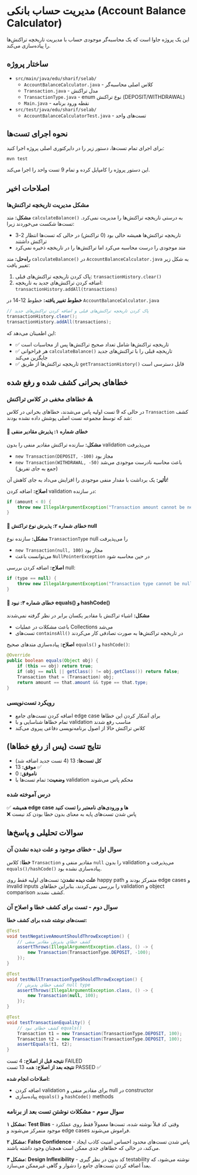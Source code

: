 # مدیریت حساب بانکی (Account Balance Calculator)

این یک پروژه جاوا است که یک محاسبه‌گر موجودی حساب با مدیریت تاریخچه تراکنش‌ها را پیاده‌سازی می‌کند.

## ساختار پروژه

- `src/main/java/edu/sharif/selab/`
  - `AccountBalanceCalculator.java` - کلاس اصلی محاسبه‌گر
  - `Transaction.java` - مدل تراکنش
  - `TransactionType.java` - enum نوع تراکنش (DEPOSIT/WITHDRAWAL)
  - `Main.java` - نقطه ورود برنامه
- `src/test/java/edu/sharif/selab/`
  - `AccountBalanceCalculatorTest.java` - تست‌های واحد

## نحوه اجرای تست‌ها

برای اجرای تمام تست‌ها، دستور زیر را در دایرکتوری اصلی پروژه اجرا کنید:

```bash
mvn test
```

این دستور پروژه را کامپایل کرده و تمام 9 تست واحد را اجرا می‌کند.

## اصلاحات اخیر

### مشکل مدیریت تاریخچه تراکنش‌ها

**مشکل:** متد `calculateBalance()` به درستی تاریخچه تراکنش‌ها را مدیریت نمی‌کرد. تست‌ها شکست می‌خوردند زیرا:

- تاریخچه تراکنش‌ها همیشه خالی بود (0 تراکنش) در حالی که تست‌ها انتظار 2-3 تراکنش داشتند
- متد موجودی را درست محاسبه می‌کرد اما تراکنش‌ها را در تاریخچه ذخیره نمی‌کرد

**راه‌حل:** متد `calculateBalance()` در `AccountBalanceCalculator.java` به شکل زیر تغییر یافت:

1. پاک کردن تاریخچه تراکنش‌های قبلی: `transactionHistory.clear()`
2. اضافه کردن تراکنش‌های جدید به تاریخچه: `transactionHistory.addAll(transactions)`

**خطوط تغییر یافته:** خطوط 12-14 در `AccountBalanceCalculator.java`

```java
// پاک کردن تاریخچه تراکنش‌های قبلی و اضافه کردن تراکنش‌های جدید
transactionHistory.clear();
transactionHistory.addAll(transactions);
```

این اطمینان می‌دهد که:

- ✅ تاریخچه تراکنش‌ها شامل تعداد صحیح تراکنش‌ها پس از محاسبات است
- ✅ هر فراخوانی `calculateBalance()` تاریخچه قبلی را با تراکنش‌های جدید جایگزین می‌کند
- ✅ تاریخچه تراکنش‌ها از طریق `getTransactionHistory()` قابل دسترسی است

## خطاهای بحرانی کشف شده و رفع شده

### خطاهای مخفی در کلاس تراکنش ⚠️

در حالی که 9 تست اولیه پاس می‌شدند، خطاهای بحرانی در کلاس `Transaction` کشف شد که توسط مجموعه تست اصلی پوشش داده نشده بودند:

#### 🐛 خطای شماره ۱: پذیرش مقادیر منفی

**مشکل:** سازنده تراکنش مقادیر منفی را بدون validation می‌پذیرفت

- `new Transaction(DEPOSIT, -100)` مجاز بود
- `new Transaction(WITHDRAWAL, -50)` باعث محاسبه نادرست موجودی می‌شد (جمع به جای تفریق)

**تأثیر:** یک برداشت با مقدار منفی موجودی را افزایش می‌داد به جای کاهش آن!

**اصلاح:** اضافه کردن validation در سازنده:

```java
if (amount < 0) {
    throw new IllegalArgumentException("Transaction amount cannot be negative");
}
```

#### 🐛 خطای شماره ۲: پذیرش نوع تراکنش null

**مشکل:** سازنده نوع `TransactionType` null را می‌پذیرفت

- `new Transaction(null, 100)` مجاز بود
- می‌توانست باعث `NullPointerException` در حین محاسبه شود

**اصلاح:** اضافه کردن بررسی null:

```java
if (type == null) {
    throw new IllegalArgumentException("Transaction type cannot be null");
}
```

#### 🐛 خطای شماره ۳: نبود equals() و hashCode()

**مشکل:** اشیاء تراکنش با مقادیر یکسان برابر در نظر گرفته نمی‌شدند

- باعث مشکلات در عملیات Collections می‌شد
- تست‌های `containsAll()` در تاریخچه تراکنش‌ها به صورت تصادفی کار می‌کردند

**اصلاح:** پیاده‌سازی متدهای صحیح `equals()` و `hashCode()`:

```java
@Override
public boolean equals(Object obj) {
    if (this == obj) return true;
    if (obj == null || getClass() != obj.getClass()) return false;
    Transaction that = (Transaction) obj;
    return amount == that.amount && type == that.type;
}
```

### رویکرد تست‌نویسی

- اضافه کردن تست‌های جامع edge case برای آشکار کردن این خطاها
- تمام خطاها شناسایی و با validation مناسب رفع شدند
- کلاس تراکنش حالا از اصول برنامه‌نویسی دفاعی پیروی می‌کند

## نتایج تست (پس از رفع خطاها)

- **کل تست‌ها:** 13 (4 تست جدید اضافه شد)
- **موفق:** 13 ✅
- **ناموفق:** 0
- **وضعیت:** تمام تست‌ها با validation محکم پاس می‌شوند

### درس آموخته شده

✅ **همیشه edge case ها و ورودی‌های نامعتبر را تست کنید**  
❌ پاس شدن تست‌های پایه به معنای بدون خطا بودن کد نیست

## سوالات تحلیلی و پاسخ‌ها

### سوال اول - خطای موجود و علت دیده نشدن آن

**خطا:** کلاس `Transaction` مقادیر منفی و `null` را بدون validation می‌پذیرفت و `equals()/hashCode()` پیاده‌سازی نشده بود.

**علت دیده نشدن:** تست‌های اولیه فقط روی happy path متمرکز بودند و edge cases و invalid inputs را بررسی نمی‌کردند، بنابراین خطاهای validation و object comparison کشف نشدند.

### سوال دوم - تست برای کشف خطا و اصلاح آن

**تست‌های نوشته شده برای کشف خطا:**

```java
@Test
void testNegativeAmountShouldThrowException() {
    // کشف خطای پذیرش مقادیر منفی
    assertThrows(IllegalArgumentException.class, () -> {
        new Transaction(TransactionType.DEPOSIT, -100);
    });
}

@Test
void testNullTransactionTypeShouldThrowException() {
    // کشف خطای پذیرش null type
    assertThrows(IllegalArgumentException.class, () -> {
        new Transaction(null, 100);
    });
}

@Test
void testTransactionEquality() {
    // کشف خطای نبود equals()
    Transaction t1 = new Transaction(TransactionType.DEPOSIT, 100);
    Transaction t2 = new Transaction(TransactionType.DEPOSIT, 100);
    assertEquals(t1, t2);
}
```

**نتیجه قبل از اصلاح:** 4 تست FAILED  
**نتیجه بعد از اصلاح:** همه 13 تست PASSED ✅

**اصلاحات انجام شده:**

- اضافه کردن validation برای مقادیر منفی و null در constructor
- پیاده‌سازی `equals()` و `hashCode()` methods

### سوال سوم - مشکلات نوشتن تست بعد از برنامه

**مشکل ۱:** **Test Bias** - وقتی کد قبلاً نوشته شده، تست‌ها معمولاً فقط روی عملکرد موجود متمرکز می‌شوند و edge cases فراموش می‌شوند.

**مشکل ۲:** **False Confidence** - پاس شدن تست‌های محدود احساس امنیت کاذب ایجاد می‌کند، در حالی که خطاهای جدی ممکن است همچنان وجود داشته باشند.

**مشکل ۳:** **Design Inflexibility** - کد بدون در نظر گیری testability نوشته می‌شود، که بعداً اضافه کردن تست‌های جامع را دشوار و گاهی غیرممکن می‌سازد.
